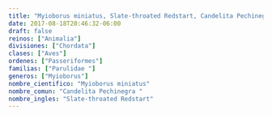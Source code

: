 ```yaml
---
title: "Myioborus miniatus, Slate-throated Redstart, Candelita Pechinegra "
date: 2017-08-18T20:46:32-06:00
draft: false
reinos: ["Animalia"]
divisiones: ["Chordata"]
clases: ["Aves"]
ordenes: ["Passeriformes"]
familias: ["Parulidae "]
generos: ["Myioborus"]
nombre_cientifico: "Myioborus miniatus"
nombre_comun: "Candelita Pechinegra "
nombre_ingles: "Slate-throated Redstart"
---
```

